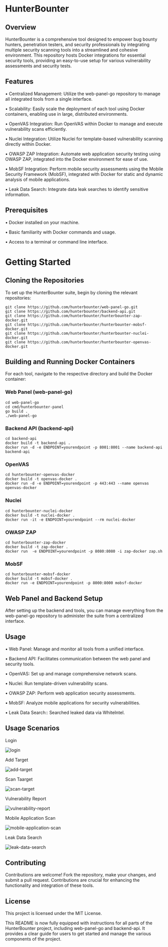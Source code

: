 # HunterBounter
## Overview

HunterBounter is a comprehensive tool designed to empower bug bounty hunters, penetration testers, and security professionals by integrating multiple security scanning tools into a streamlined and cohesive environment. This repository hosts Docker integrations for essential security tools, providing an easy-to-use setup for various vulnerability assessments and security tests.

## Features

•	Centralized Management: Utilize the web-panel-go repository to manage all integrated tools from a single interface.

•	Scalability: Easily scale the deployment of each tool using Docker containers, enabling use in large, distributed environments.

•	OpenVAS Integration: Run OpenVAS within Docker to manage and execute vulnerability scans efficiently.

•	Nuclei Integration: Utilize Nuclei for template-based vulnerability scanning directly within Docker.

•	OWASP ZAP Integration: Automate web application security testing using OWASP ZAP, integrated into the Docker environment for ease of use.

•	MobSF Integration: Perform mobile security assessments using the Mobile Security Framework (MobSF), integrated with Docker for static and dynamic analysis of mobile applications.

•	Leak Data Search: Integrate data leak searches to identify sensitive information.

## Prerequisites
•	Docker installed on your machine.

•	Basic familiarity with Docker commands and usage.

•	Access to a terminal or command line interface.

# Getting Started
## Cloning the Repositories
To set up the HunterBounter suite, begin by cloning the relevant repositories:
```
git clone https://github.com/hunterbounter/web-panel-go.git
git clone https://github.com/hunterbounter/backend-api.git
git clone https://github.com/hunterbounter/hunterbounter-zap-docker.git
git clone https://github.com/hunterbounter/hunterbounter-mobsf-docker.git
git clone https://github.com/hunterbounter/hunterbounter-nuclei-docker.git
git clone https://github.com/hunterbounter/hunterbounter-openvas-docker.git

```
## Building and Running Docker Containers
For each tool, navigate to the respective directory and build the Docker container:

### Web Panel (web-panel-go)
```
cd web-panel-go
cd cmd/hunterbounter-panel
go build . 
./web-panel-go
```

### Backend API (backend-api)
```
cd backend-api
docker build -t backend-api .
docker run -d -e ENDPOINT=yourendpoint -p 8001:8001 --name backend-api backend-api
```

### OpenVAS
```
cd hunterbounter-openvas-docker
docker build -t openvas-docker .
docker run -d -e ENDPOINT=yourendpoint -p 443:443 --name openvas openvas-docker
```
### Nuclei

```
cd hunterbounter-nuclei-docker
docker build -t nuclei-docker .
docker run -it -e ENDPOINT=yourendpoint --rm nuclei-docker
```

### OWASP ZAP

```
cd hunterbounter-zap-docker
docker build -t zap-docker .
docker run  -e ENDPOINT=yourendpoint -p 8080:8080 -i zap-docker zap.sh
```
### MobSF

```
cd hunterbounter-mobsf-docker
docker build -t mobsf-docker .
docker run -e ENDPOINT=yourendpoint -p 8000:8000 mobsf-docker
```

## Web Panel and Backend Setup

After setting up the backend and tools, you can manage everything from the web-panel-go repository to administer the suite from a centralized interface.

## Usage
•	Web Panel: Manage and monitor all tools from a unified interface.

•	Backend API: Facilitates communication between the web panel and security tools.

•	OpenVAS: Set up and manage comprehensive network scans.

•	Nuclei: Run template-driven vulnerability scans.

•	OWASP ZAP: Perform web application security assessments.

•	MobSF: Analyze mobile applications for security vulnerabilities.

•	Leak Data Search:: Searched leaked data via WhiteIntel.


## Usage Scenarios

Login

![login](https://github.com/user-attachments/assets/3aaedfd5-4e98-4e0b-b088-5d1a0015f32b)

Add Target

![add-target](https://github.com/user-attachments/assets/1ea55ccd-26e5-468f-bf01-5052d4a4e078)

Scan Taarget

![scan-target](https://github.com/user-attachments/assets/c6c2e7e2-b22b-4d9a-b925-f4a9f959ab00)

Vulnerability Report

![vulnerability-report](https://github.com/user-attachments/assets/6ee261f4-fb73-4d62-996a-26181eeecfe5)

Mobile Application Scan

![mobile-application-scan](https://github.com/user-attachments/assets/4a24751e-ee33-40cb-b329-158fc695bb8a)

Leak Data Search

![leak-data-search](https://github.com/user-attachments/assets/9367977b-8b41-4cbc-ab33-134ec85de830)


## Contributing

Contributions are welcome! Fork the repository, make your changes, and submit a pull request. Contributions are crucial for enhancing the functionality and integration of these tools.

## License

This project is licensed under the MIT License.

This README is now fully equipped with instructions for all parts of the HunterBounter project, including web-panel-go and backend-api. It provides a clear guide for users to get started and manage the various components of the project.
